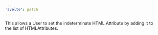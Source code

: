 ```yaml
---
'svelte': patch
---
```


This allows a User to set the indeterminate HTML Attribute by adding it to the list of HTMLAttributes.
